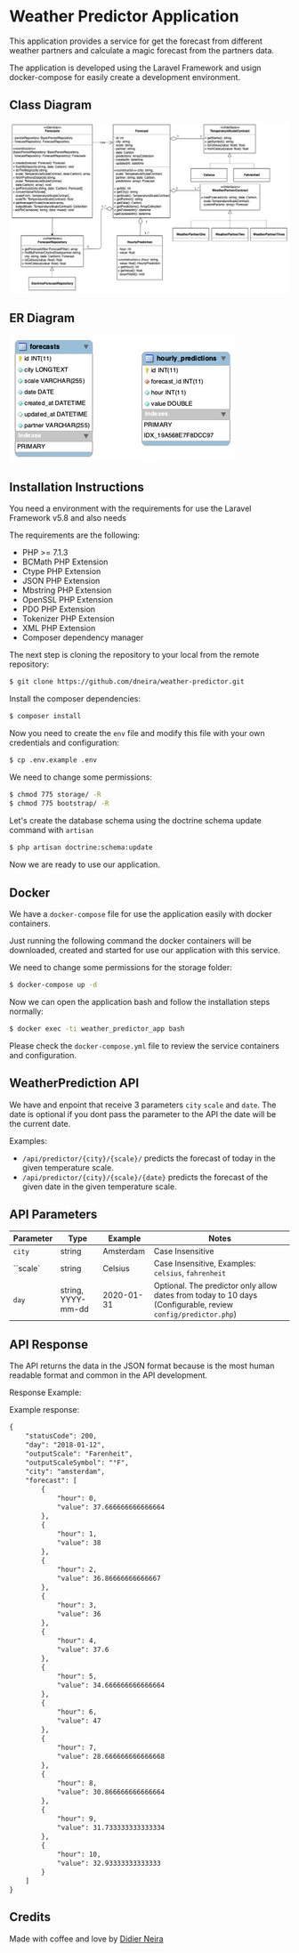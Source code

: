 
# Weather Predictor Application

This application provides a service for get the forecast from different weather partners and calculate a magic forecast from the partners data.

The application is developed using the Laravel Framework and usign docker-compose for easily create a development environment.

## Class Diagram
![Class Diagram](WeatherPredictor.png)

## ER Diagram
![ER Diagram](ER.png)

## Installation Instructions

You need a environment with the requirements for use the Laravel Framework v5.8 and also needs

The requirements are the following:

* PHP >= 7.1.3
* BCMath PHP Extension
* Ctype PHP Extension
* JSON PHP Extension
* Mbstring PHP Extension
* OpenSSL PHP Extension
* PDO PHP Extension
* Tokenizer PHP Extension
* XML PHP Extension
* Composer dependency manager


The next step is cloning the repository to your local from the remote repository:

```sh 
$ git clone https://github.com/dneira/weather-predictor.git
``` 

Install the composer dependencies:

```sh 
$ composer install
``` 

Now you need to create the `env` file and modify this file with your own credentials and configuration:

```sh 
$ cp .env.example .env
``` 

We need to change some permissions:

```sh 
$ chmod 775 storage/ -R
$ chmod 775 bootstrap/ -R
``` 


Let's create the database schema using the doctrine schema update command with `artisan`

```sh 
$ php artisan doctrine:schema:update
``` 

Now we are ready to use our application.

## Docker

We have a  ``docker-compose`` file for use the application easily with docker containers.

Just running the following command the docker containers will be downloaded, created and started for use our application with this service.

We need to change some permissions for the storage folder:

```sh 
$ docker-compose up -d
``` 
Now we can open the application bash and follow the installation steps normally:

```sh 
$ docker exec -ti weather_predictor_app bash 
``` 

Please check the ```docker-compose.yml``` file to review the service containers and configuration.

## WeatherPrediction API

We have and enpoint that receive 3 parameters ```city``` ``scale`` and ``date``. The date is optional if you dont pass the parameter to the API the date will be the current date.

Examples: 

* `/api/predictor/{city}/{scale}/` predicts the forecast of today in the given temperature scale.
* `/api/predictor/{city}/{scale}/{date}` predicts the forecast of the given date in the given temperature scale.

## API Parameters

| Parameter | Type | Example | Notes |
| --------- | ---- | ------- | ----- |
| ``city``  | string | Amsterdam | Case Insensitive|
| ``scale`  | string | Celsius | Case Insensitive, Examples: ``celsius``, ``fahrenheit``|
| ``day``  | string, YYYY-mm-dd | 2020-01-31 | Optional. The predictor only allow dates from today to 10 days (Configurable, review ``config/predictor.php``) |

## API Response

The API returns the data in the JSON format because is the most human readable format and common in the API development.

Response Example:

Example response:
```
{
    "statusCode": 200,
    "day": "2018-01-12",
    "outputScale": "Farenheit",
    "outputScaleSymbol": "°F",
    "city": "amsterdam",
    "forecast": [
        {
            "hour": 0,
            "value": 37.666666666666664
        },
        {
            "hour": 1,
            "value": 38
        },
        {
            "hour": 2,
            "value": 36.86666666666667
        },
        {
            "hour": 3,
            "value": 36
        },
        {
            "hour": 4,
            "value": 37.6
        },
        {
            "hour": 5,
            "value": 34.666666666666664
        },
        {
            "hour": 6,
            "value": 47
        },
        {
            "hour": 7,
            "value": 28.666666666666668
        },
        {
            "hour": 8,
            "value": 30.866666666666664
        },
        {
            "hour": 9,
            "value": 31.733333333333334
        },
        {
            "hour": 10,
            "value": 32.93333333333333
        }
    ]
}
```

## Credits
Made with coffee and love by [Didier Neira](http://github.com/dneira)




